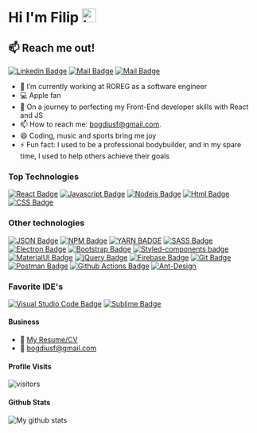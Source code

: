 # Hi I'm Filip <img src="https://user-images.githubusercontent.com/1303154/88677602-1635ba80-d120-11ea-84d8-d263ba5fc3c0.gif" width="28px" alt="hi">

## :mailbox: Reach me out!

[![Linkedin Badge](https://img.shields.io/badge/-Filip-0e76a8?style=flat&labelColor=0e76a8&logo=linkedin&logoColor=white)](https://www.linkedin.com/in/filipovici-bogdan-a0b694144/) [![Mail Badge](https://img.shields.io/badge/-@filipovici.bogdan-e84393?style=flat&labelColor=e84393&logo=instagram&logoColor=white)](https://www.instagram.com/filipovicibogdan/) [![Mail Badge](https://img.shields.io/badge/-bogdiusf-c0392b?style=flat&labelColor=c0392b&logo=gmail&logoColor=white)](mailto:bogdiusf@mail.com)

- 🔭 I’m currently working at ROREG as a software engineer
- :computer: Apple fan
- 🤔 On a journey to perfecting my Front-End developer skills with React and JS
- 📫 How to reach me: bogdiusf@gmail.com.
- 😄 Coding, music and sports bring me joy
- ⚡ Fun fact: I used to be a professional bodybuilder, and in my spare time, I used to help others achieve their goals

### Top Technologies

[![React Badge](https://img.shields.io/badge/-React-61DBFB?style=for-the-badge&labelColor=black&logo=react&logoColor=61DBFB)](https://reactjs.org/) [![Javascript Badge](https://img.shields.io/badge/-Javascript-F0DB4F?style=for-the-badge&labelColor=black&logo=javascript&logoColor=F0DB4F)](https://www.javascript.com/) [![Nodejs Badge](https://img.shields.io/badge/-Nodejs-3C873A?style=for-the-badge&labelColor=black&logo=node.js&logoColor=3C873A)](https://nodejs.org/en/) [![Html Badge](https://img.shields.io/badge/HTML5-E34F26?style=for-the-badge&logo=html5&logoColor=white)](https://html.com/html5/) [![CSS Badge](https://img.shields.io/badge/CSS3-1572B6?style=for-the-badge&logo=css3&logoColor=white)](https://www.w3schools.com/css/)

### Other technologies

[![JSON Badge](https://img.shields.io/badge/-JSON-5E5C5C?style=for-the-badge&logo=json&logoColor=white)](#)
[![NPM Badge](https://img.shields.io/badge/npm-CB3837?style=for-the-badge&logo=npm&logoColor=white)](#)
[![YARN BADGE](https://img.shields.io/badge/Yarn-2C8EBB?style=for-the-badge&logo=yarn&logoColor=white)](#)
[![SASS Badge](https://img.shields.io/badge/Sass-CC6699?style=for-the-badge&logo=sass&logoColor=white)](#)
[![Electron Badge](https://img.shields.io/badge/Electron-2B2E3A?style=for-the-badge&logo=electron&logoColor=9FEAF9)](#)
[![Bootstrap Badge](https://img.shields.io/badge/Bootstrap-563D7C?style=for-the-badge&logo=bootstrap&logoColor=white)](#)
[![Styled-components badge](https://img.shields.io/badge/styled--components-DB7093?style=for-the-badge&logo=styled-components&logoColor=white)](#)
[![MaterialUI Badge](https://img.shields.io/badge/Material--UI-0081CB?style=for-the-badge&logo=material-ui&logoColor=white)](#)
[![jQuery Badge](https://img.shields.io/badge/jQuery-0769AD?style=for-the-badge&logo=jquery&logoColor=white)](#)
[![Firebase Badge](https://img.shields.io/badge/firebase-ffca28?style=for-the-badge&logo=firebase&logoColor=black)](#)
[![Git Badge](https://img.shields.io/badge/Git-F05032?style=for-the-badge&logo=git&logoColor=white)](#)
[![Postman Badge](https://img.shields.io/badge/Postman-FF6C37?style=for-the-badge&logo=Postman&logoColor=white)](#)
[![Github Actions Badge](https://img.shields.io/badge/GitHub_Actions-2088FF?style=for-the-badge&logo=github-actions&logoColor=white)](#)
[![Ant-Design](https://img.shields.io/badge/-AntDesign-%230170FE?style=for-the-badge&logo=ant-design&logoColor=white)](#)

### Favorite IDE's

[![Visual Studio Code Badge](https://img.shields.io/badge/Visual_Studio_Code-0078D4?style=for-the-badge&logo=visual%20studio%20code&logoColor=white)](https://code.visualstudio.com/)
[![Sublime Badge](https://img.shields.io/badge/sublime_text-%23575757.svg?&style=for-the-badge&logo=sublime-text&logoColor=important)](https://www.sublimetext.com/)

#### Business

- :paperclip: [My Resume/CV](https://github.com/bogdiusf/bogdiusf/blob/main/resume/CVFilipovici-Bogdan.pdf)
- :email: bogdiusf@gmail.com

#### Profile Visits

![visitors](https://visitor-badge.glitch.me/badge?page_id=bogdiusf.bogdiusf)

#### Github Stats

![My github stats](https://github-readme-stats.vercel.app/api?username=bogdiusf&count_private=true&theme=tokyonight&hide=contribs,prs)

[reactplaylist]: https://www.youtube.com/watch?v=KxXXEL-k47Y&list=PLvXDmnBbOF7RnYiZvDwl2Pzcs2kfi10wd
[vscodetutorial]: https://www.youtube.com/watch?v=Bkie2ai8qeE&t=8s
[htmltutorial]: https://www.youtube.com/watch?v=VK6MXVxOsws&t=27s
[javascripttutorial]: https://www.youtube.com/watch?v=D-LHKvmX37E
